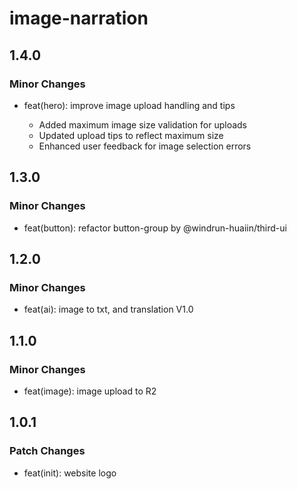 # image-narration

## 1.4.0

### Minor Changes

- feat(hero): improve image upload handling and tips

  - Added maximum image size validation for uploads
  - Updated upload tips to reflect maximum size
  - Enhanced user feedback for image selection errors

## 1.3.0

### Minor Changes

- feat(button): refactor button-group by @windrun-huaiin/third-ui

## 1.2.0

### Minor Changes

- feat(ai): image to txt, and translation V1.0

## 1.1.0

### Minor Changes

- feat(image): image upload to R2

## 1.0.1

### Patch Changes

- feat(init): website logo
